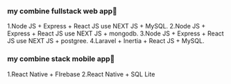 ### my combine fullstack web app🚀

1.Node JS + Express + React JS use NEXT JS + MySQL.
2.Node JS + Express + React JS use NEXT JS + mongodb.
3.Node JS + Express + React JS use NEXT JS + postgree.
4.Laravel + Inertia + React JS + MySQL.

### my combine stack mobile app🚀
1.React Native + FIrebase
2.React Native + SQL Lite


